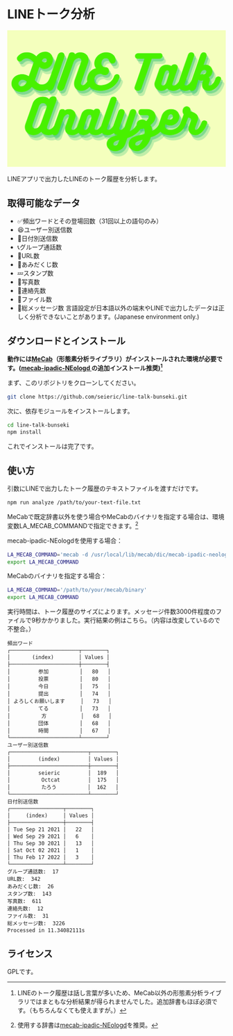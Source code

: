 # LINEトーク分析

![](https://raw.githubusercontent.com/seieric/line-talk-bunseki/main/eyecatch.png "LINE Talk Analyzer")

LINEアプリで出力したLINEのトーク履歴を分析します。

## 取得可能なデータ
- ✅頻出ワードとその登場回数（31回以上の語句のみ）
- 😆ユーザー別送信数
- 📅日付別送信数
- 📞グループ通話数
- 🔗URL数
- 🎉あみだくじ数
- 💤スタンプ数
- 📸写真数
- 🙋‍連絡先数
- 📂ファイル数
- 💭総メッセージ数
言語設定が日本語以外の端末やLINEで出力したデータは正しく分析できないことがあります。(Japanese environment only.)

## ダウンロードとインストール
**動作には[MeCab](https://taku910.github.io/mecab/)（形態素分析ライブラリ）がインストールされた環境が必要です。([mecab-ipadic-NEologd ](https://github.com/neologd/mecab-ipadic-neologd)の追加インストール推奨)[^1]**

まず、このリポジトリをクローンしてください。
```bash
git clone https://github.com/seieric/line-talk-bunseki.git
```

次に、依存モジュールをインストールします。
```bash
cd line-talk-bunseki
npm install
```
これでインストールは完了です。

[^1]: LINEのトーク履歴は話し言葉が多いため、MeCab以外の形態素分析ライブラリではまともな分析結果が得られませんでした。追加辞書もほぼ必須です。（もちろんなくても使えますが。）
## 使い方
引数にLINEで出力したトーク履歴のテキストファイルを渡すだけです。
```bash
npm run analyze /path/to/your-text-file.txt
```
MeCabで既定辞書以外を使う場合やMeCabのバイナリを指定する場合は、環境変数LA_MECAB_COMMANDで指定できます。[^2]

mecab-ipadic-NEologdを使用する場合：
```bash
LA_MECAB_COMMAND='mecab -d /usr/local/lib/mecab/dic/mecab-ipadic-neologd'
export LA_MECAB_COMMAND
```

MeCabのバイナリを指定する場合：
```bash
LA_MECAB_COMMAND='/path/to/your/mecab/binary'
export LA_MECAB_COMMAND
```

[^2]: 使用する辞書は[mecab-ipadic-NEologd](https://github.com/neologd/mecab-ipadic-neologd)を推奨。

実行時間は、トーク履歴のサイズによります。メッセージ件数3000件程度のファイルで9秒かかりました。実行結果の例はこちら。（内容は改変しているので不整合。）
```
頻出ワード
┌──────────────────────┬────────┐
│       (index)        │ Values │
├──────────────────────┼────────┤
│         参加          │   80   │
│         投票          │   80   │
│         今日          │   75   │
│         提出          │   74   │
│ よろしくお願いします     │   73   │
│         てる          │   73   │
│          方           │   68   │
│         団体          │   68   │
│         時間          │   67   │
└──────────────────────┴────────┘
ユーザー別送信数
┌─────────────────────────┬────────┐
│         (index)         │ Values │
├─────────────────────────┼────────┤
│         seieric         │  189   │
│          Octcat         │  175   │
│          たろう          │  162   │
└─────────────────────────┴────────┘
日付別送信数
┌─────────────────┬────────┐
│     (index)     │ Values │
├─────────────────┼────────┤
│ Tue Sep 21 2021 │   22   │
│ Wed Sep 29 2021 │   6    │
│ Thu Sep 30 2021 │   13   │
│ Sat Oct 02 2021 │   1    │
│ Thu Feb 17 2022 │   3    │
└─────────────────┴────────┘
グループ通話数:  17
URL数:  342
あみだくじ数:  26
スタンプ数:  143
写真数:  611
連絡先数:  12
ファイル数:  31
総メッセージ数:  3226
Processed in 11.34082111s
```

## ライセンス
GPLです。
